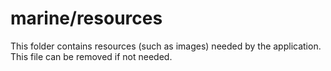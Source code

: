# marine/resources

This folder contains resources (such as images) needed by the application. This file can
be removed if not needed.
